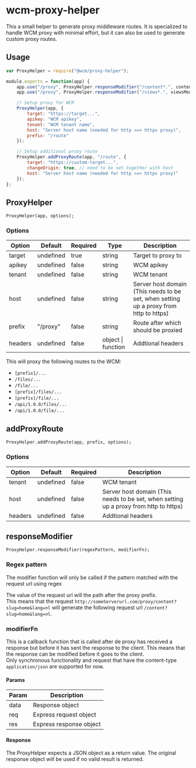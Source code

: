 # wcm-proxy-helper
This a small helper to generate proxy middleware routes.
It is specialized to handle WCM proxy with minimal effort, but it can also be used to generate custom proxy routes.

## Usage

```javascript
var ProxyHelper = require("@wcm/proxy-helper");

module.exports = function(app) {
    app.use("/proxy", ProxyHelper.responseModifier("/content*.", contentModifier));
    app.use("/proxy", ProxyHelper.responseModifier("/views*.", viewsModifier));

    // Setup proxy for WCM
    ProxyHelper(app, {
        target: "https://target...",
        apikey: "WCM apikey",
        tenant: "WCM tenant name",
        host: "Server host name (needed for http <=> https proxy)",
        prefix: "/route"
    });

    // Setup additional proxy route
    ProxyHelper.addProxyRoute(app, "/route", {
        target: "https://custom-target...",
        changeOrigin: true, // need to be set together with host
        host: "Server host name (needed for http <=> https proxy)"
    });
};
```

## ProxyHelper

`ProxyHelper(app, options);`

### Options

| Option | Default | Required | Type | Description |
|--------|---------|----------|------|-------------|
| target | undefined | true | string | Target to proxy to |
| apikey | undefined | false | string | WCM apikey |
| tenant | undefined | false | string | WCM tenant |
| host | undefined | false | string | Server host domain (This needs to be set, when setting up a proxy from http to https) |
| prefix | "/proxy" | false | string | Route after which should be proxied |
| headers | undefined | false | object \| function |Addtional headers |

This will proxy the following routes to the WCM:

- `[prefix]/...`
- `/files/...`
- `/file/...`
- `[prefix]/files/...`
- `[prefix]/file/...`
- `/api/1.0.0/files/...`
- `/api/1.0.0/file/...`


## addProxyRoute

`ProxyHelper.addProxyRoute(app, prefix, options);`

### Options

| Option | Default | Required | Description |
|--------|---------|----------|-------------|
| tenant | undefined | false | WCM tenant |
| host | undefined | false | Server host domain (This needs to be set, when setting up a proxy from http to https) |
| headers | undefined | false | Addtional headers |

## responseModifier

`ProxyHelper.responseModifier(regexPattern, modifierFn);`

### Regex pattern

The modifier function will only be called if the pattern matched with the request url using regex

The value of the request url will the path after the proxy prefix. <br>
This means that the request `http://someServerurl.com/proxy/content?slug=home&lang=nl` will generate the following request url `/content?slug=home&lang=nl`.

### modifierFn

This is a callback function that is called after de proxy has received a response but before it has sent the response to the client. This means that the response can be modified before it goes to the client. <br>
Only synchronous functionality and request that have the content-type `application/json` are supported for now.

#### Params

| Param  | Description |
|--------|-------------|
| data | Response object |
| req | Express request object |
| res  | Express response object |

#### Response
The ProxyHelper expects a JSON object as a return value. The original response object will be used if no valid result is returned.
